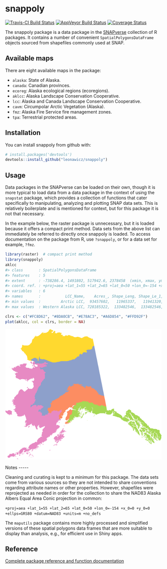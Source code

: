 
<!-- README.md is generated from README.Rmd. Please edit that file -->
snappoly
========

[![Travis-CI Build Status](https://travis-ci.org/leonawicz/snappoly.svg?branch=master)](https://travis-ci.org/leonawicz/snappoly) [![AppVeyor Build Status](https://ci.appveyor.com/api/projects/status/github/leonawicz/snappoly?branch=master&svg=true)](https://ci.appveyor.com/project/leonawicz/snappoly) [![Coverage Status](https://img.shields.io/codecov/c/github/leonawicz/snappoly/master.svg)](https://codecov.io/github/leonawicz/snappoly?branch=master)

The snappoly package is a data package in the [SNAPverse](https://leonawicz.github.io/snapverse/) collection of R packages. It contains a number of convenient `SpatialPolygonsDataFrame` objects sourced from shapefiles commonly used at SNAP.

Available maps
--------------

There are eight available maps in the package:

-   `alaska`: State of Alaska.
-   `canada`: Canadian provinces.
-   `ecoreg`: Alaska ecological regions (ecoregions).
-   `aklcc`: Alaska Landscape Conservation Cooperative.
-   `lcc`: Alaska and Canada Landscape Conservation Cooperative.
-   `cavm`: Circumpolar Arctic Vegetation (Alaska).
-   `fmz`: Alaska Fire Service fire management zones.
-   `tpa`: Terrestrial protected areas.

Installation
------------

You can install snappoly from github with:

``` r
# install.packages('devtools')
devtools::install_github("leonawicz/snappoly")
```

Usage
-----

Data packages in the SNAPverse can be loaded on their own, though it is more typical to load data from a data package in the context of using the `snapstat` package, which provides a collection of functions that cater specifically to manipulating, analyzing and plotting SNAP data sets. This is relatively boilerplate and is mentioned for context, but for this package it is not that necessary.

In the example below, the raster package is unnecessary, but it is loaded because it offers a compact print method. Data sets from the above list can immediately be referred to directly once snappoly is loaded. To access documentation on the package from R, use `?snappoly`, or for a data set for example, `?fmz`.

``` r
library(raster)  # compact print method
library(snappoly)
aklcc
#> class       : SpatialPolygonsDataFrame 
#> features    : 5 
#> extent      : -738286.4, 1491802, 517942.6, 2378458  (xmin, xmax, ymin, ymax)
#> coord. ref. : +proj=aea +lat_1=55 +lat_2=65 +lat_0=50 +lon_0=-154 +x_0=0 +y_0=0 +datum=NAD83 +units=m +no_defs +ellps=GRS80 +towgs84=0,0,0 
#> variables   : 6
#> names       :           LCC_Name,    Acres_, Shape_Leng, Shape_Le_1,   Shape_Area, Unit.ID 
#> min values  :         Arctic LCC,  93457602,   11965337,   11941320, 1.353159e+12,       1 
#> max values  : Western Alaska LCC, 728185322,  133482546,  133482546, 3.782110e+11,       5
```

``` r
clrs <- c("#FC8D62", "#8DA0CB", "#E78AC3", "#A6D854", "#FFD92F")
plot(aklcc, col = clrs, border = NA)
```

<p style="text-align:center;">
<img src="man/figures/README-example-1.png">
</p>
Notes
-----

Cleaning and curating is kept to a minimum for this package. The data sets come from various sources so they are not intended to share conventions regarding attribute names or other properties. However, shapefiles were reprojected as needed in order for the collection to share the NAD83 Alaska Albers Equal Area Conic projection in common:

`+proj=aea +lat_1=55 +lat_2=65 +lat_0=50 +lon_0=-154 +x_0=0 +y_0=0 +ellps=GRS80 +datum=NAD83 +units=m +no_defs`

The `maputils` package contains more highly processed and simplified versions of these spatial polygons data frames that are more suitable to display than analysis, e.g., for efficient use in Shiny apps.

Reference
---------

[Complete package reference and function documentation](https://leonawicz.github.io/snappoly/)
